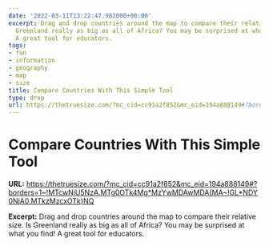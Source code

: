 ```yaml
---
date: '2022-03-11T13:22:47.982000+00:00'
excerpt: Drag and drop countries around the map to compare their relative size. Is
  Greenland really as big as all of Africa? You may be surprised at what you find!
  A great tool for educators.
tags:
- fun
- information
- geography
- map
- size
title: Compare Countries With This Simple Tool
type: drop
url: https://thetruesize.com/?mc_cid=cc91a2f852&mc_eid=194a888149#?borders=1~!MTcwNjU5NzA.MTg0OTk4Mg*MzYwMDAwMDA(MA~!GL*NDY0NjA0.MTkzMzcxOTk)NQ
---
```


# Compare Countries With This Simple Tool

**URL:** https://thetruesize.com/?mc_cid=cc91a2f852&mc_eid=194a888149#?borders=1~!MTcwNjU5NzA.MTg0OTk4Mg*MzYwMDAwMDA(MA~!GL*NDY0NjA0.MTkzMzcxOTk)NQ

**Excerpt:** Drag and drop countries around the map to compare their relative size. Is Greenland really as big as all of Africa? You may be surprised at what you find! A great tool for educators.
